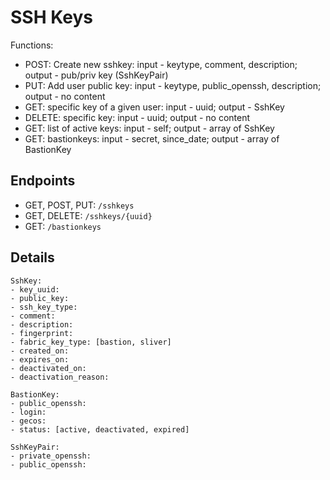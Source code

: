 # SSH Keys

Functions:

- POST: Create new sshkey: input - keytype, comment, description; output - pub/priv key (SshKeyPair)
- PUT: Add user public key: input - keytype, public_openssh, description; output - no content
- GET: specific key of a given user: input - uuid; output - SshKey
- DELETE: specific key: input - uuid; output - no content
- GET: list of active keys: input - self; output - array of SshKey
- GET: bastionkeys: input - secret, since_date; output - array of BastionKey

## Endpoints

- GET, POST, PUT: `/sshkeys`
- GET, DELETE: `/sshkeys/{uuid}`
- GET: `/bastionkeys`

## Details


```
SshKey:
- key_uuid:
- public_key:
- ssh_key_type:
- comment:
- description:
- fingerprint:
- fabric_key_type: [bastion, sliver]
- created_on:
- expires_on:
- deactivated_on:
- deactivation_reason:
```

```
BastionKey:
- public_openssh:
- login:
- gecos:
- status: [active, deactivated, expired]
```

```
SshKeyPair:
- private_openssh:
- public_openssh:
```

